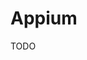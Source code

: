 # Appium

<!--
https://linkedin.com/learning/mobile-testing-with-appium/what-can-you-do-with-appium
-->

TODO
